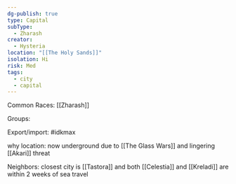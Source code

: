 ```yaml
---
dg-publish: true
type: Capital
subType:
  - Zharash
creator:
  - Hysteria
location: "[[The Holy Sands]]"
isolation: Hi
risk: Med
tags:
  - city
  - capital
---
```

Common Races: [[Zharash]]

Groups:

Export/import: #idkmax

why location: now underground due to [[The Glass Wars]] and lingering [[Akari]] threat

Neighbors: closest city is [[Tastora]] and both [[Celestia]] and [[Kreladi]] are within 2 weeks of sea travel
